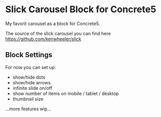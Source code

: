 # Slick Carousel Block for Concrete5
My favorit carousel as a block for Concrete5.

The source of the slick carousel you can find here https://github.com/kenwheeler/slick

## Block Settings
For now you can set up:
- show/hide dots
- show/hide arrows
- infinite slide on/off
- show number of items on mobile / tablet / desktop
- thumbnail size

…more features wip…